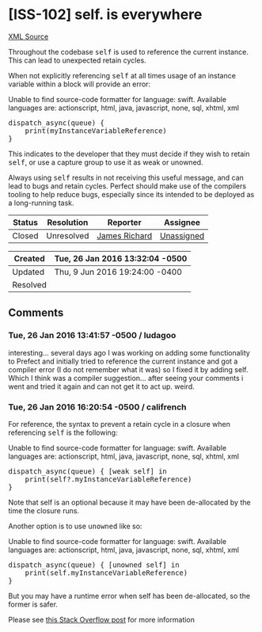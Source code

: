 # [ISS-102] self. is everywhere

[XML Source](../xml/ISS-102.xml)
<p><p>Throughout the codebase <tt>self</tt> is used to reference the current instance. This can lead to unexpected retain cycles.</p>

<p>When not explicitly referencing <tt>self</tt> at all times usage of an instance variable within a block will provide an error:</p>

<div class="code panel" style="border-width: 1px;"><div class="codeContent panelContent">
<div class="error"><span class="error">Unable to find source-code formatter for language: swift.</span> Available languages are: actionscript, html, java, javascript, none, sql, xhtml, xml</div><pre>
dispatch_async(queue) {
    print(myInstanceVariableReference)
}
</pre>
</div></div>

<p>This indicates to the developer that they must decide if they wish to retain <tt>self</tt>, or use a capture group to use it as weak or unowned.</p>

<p>Always using <tt>self</tt> results in not receiving this useful message, and can lead to bugs and retain cycles. Perfect should make use of the compilers tooling to help reduce bugs, especially since its intended to be deployed as a long-running task.</p></p>





Status|Resolution|Reporter|Assignee
------|----------|--------|--------
Closed|Unresolved|[James Richard](ketzusaka)|[Unassigned]($-1)





Created|Tue, 26 Jan 2016 13:32:04 -0500
-------|--------------
Updated|Thu, 9 Jun 2016 19:24:00 -0400
Resolved|


## Comments




### Tue, 26 Jan 2016 13:41:57 -0500 / ludagoo 

<p><p>interesting... several days ago I was working on adding some functionality to Prefect and initially tried to reference the current instance and got a compiler error (I do not remember what it was) so I fixed it by adding self. Which I think was a compiler suggestion... after seeing your comments i went and tried it again and can not get it to act up. weird.</p></p>


### Tue, 26 Jan 2016 16:20:54 -0500 / califrench 

<p><p>For reference, the syntax to prevent a retain cycle in a closure when referencing <tt>self</tt> is the following:</p>
<div class="code panel" style="border-width: 1px;"><div class="codeContent panelContent">
<div class="error"><span class="error">Unable to find source-code formatter for language: swift.</span> Available languages are: actionscript, html, java, javascript, none, sql, xhtml, xml</div><pre>
dispatch_async(queue) { [weak self] in 
    print(self?.myInstanceVariableReference)
}
</pre>
</div></div>

<p>Note that self is an optional because it may have been de-allocated by the time the closure runs.</p>

<p>Another option is to use <tt>unowned</tt> like so:</p>
<div class="code panel" style="border-width: 1px;"><div class="codeContent panelContent">
<div class="error"><span class="error">Unable to find source-code formatter for language: swift.</span> Available languages are: actionscript, html, java, javascript, none, sql, xhtml, xml</div><pre>
dispatch_async(queue) { [unowned self] in 
    print(self.myInstanceVariableReference)
}
</pre>
</div></div>

<p>But you may have a runtime error when self has been de-allocated, so the former is safer.</p>

<p>Please see <a href="http://stackoverflow.com/questions/24042949/block-retain-cycles-in-swift" class="external-link" rel="nofollow">this Stack Overflow post</a> for more information</p></p>


